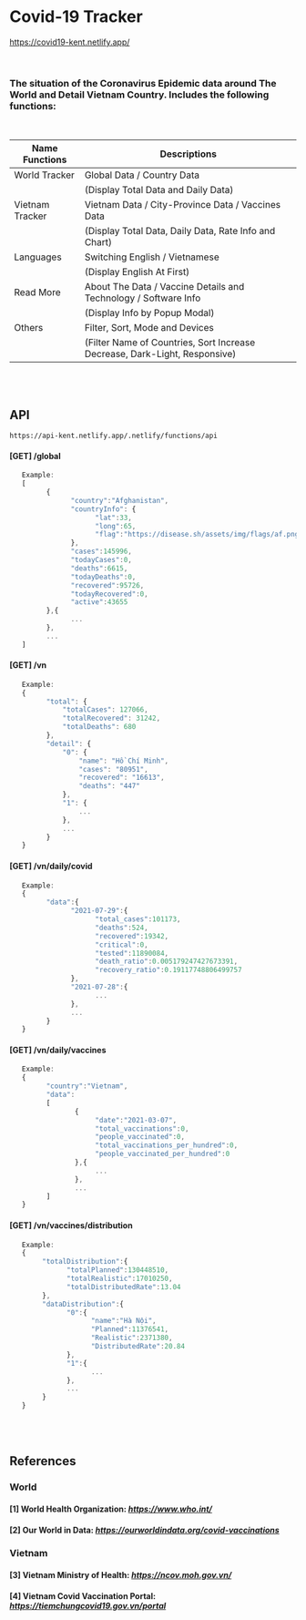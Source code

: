 # Covid-19 Tracker
https://covid19-kent.netlify.app/

<br>

### The situation of the Coronavirus Epidemic data around The World and Detail Vietnam Country. Includes the following functions:
<br>

|Name Functions|Descriptions|
|-|-|
|World Tracker|Global Data / Country Data|
| |(Display Total Data and Daily Data)|
|Vietnam Tracker|Vietnam Data / City-Province Data / Vaccines Data|
| |(Display Total Data, Daily Data, Rate Info and Chart)|
|Languages|Switching English / Vietnamese|
| |(Display English At First)|
|Read More|About The Data / Vaccine Details and Technology / Software Info|
| |(Display Info by Popup Modal)|
|Others|Filter, Sort, Mode and Devices|
| |(Filter Name of Countries, Sort Increase Decrease, Dark-Light, Responsive)|
<br>
<br>

## API
```
https://api-kent.netlify.app/.netlify/functions/api
```
#### [GET] /global

```javascript
   Example:
   [
         {
               "country":"Afghanistan",
               "countryInfo": {
                     "lat":33,
                     "long":65,
                     "flag":"https://disease.sh/assets/img/flags/af.png"
               },
               "cases":145996,
               "todayCases":0,
               "deaths":6615,
               "todayDeaths":0,
               "recovered":95726,
               "todayRecovered":0,
               "active":43655
         },{
               ...
         },
         ...
   ]
```

#### [GET] /vn
```javascript
   Example:
   {
         "total": {
             "totalCases": 127066,
             "totalRecovered": 31242,
             "totalDeaths": 680
         },
         "detail": {
             "0": {
                 "name": "Hồ Chí Minh",
                 "cases": "80951",
                 "recovered": "16613",
                 "deaths": "447"
             },
             "1": {
                 ...
             },
             ...
         }
   }
```

#### [GET] /vn/daily/covid
```javascript
   Example:
   {
         "data":{
               "2021-07-29":{
                     "total_cases":101173,
                     "deaths":524,
                     "recovered":19342,
                     "critical":0,
                     "tested":11890084,
                     "death_ratio":0.005179247427673391,
                     "recovery_ratio":0.19117748806499757
               },
               "2021-07-28":{
                     ...
               },
               ...
         }
   }
```

#### [GET] /vn/daily/vaccines
```javascript
   Example:
   {
         "country":"Vietnam",
         "data":
         [
                {
                     "date":"2021-03-07",
                     "total_vaccinations":0,
                     "people_vaccinated":0,
                     "total_vaccinations_per_hundred":0,
                     "people_vaccinated_per_hundred":0
                },{     
                     ...
                },
                ...
         ]
   }
```

#### [GET] /vn/vaccines/distribution
```javascript
   Example:
   {
        "totalDistribution":{
              "totalPlanned":130448510,
              "totalRealistic":17010250,
              "totalDistributedRate":13.04
        },
        "dataDistribution":{
              "0":{
                    "name":"Hà Nội",
                    "Planned":11376541,
                    "Realistic":2371380,
                    "DistributedRate":20.84
              },
              "1":{
                    ...
              },
              ...
        }
   }
```

<br>
<br>

## References
### World
#### [1] World Health Organization: _https://www.who.int/_
#### [2] Our World in Data: _https://ourworldindata.org/covid-vaccinations_
### Vietnam
#### [3] Vietnam Ministry of Health: _https://ncov.moh.gov.vn/_
#### [4] Vietnam Covid Vaccination Portal: _https://tiemchungcovid19.gov.vn/portal_
<br>
